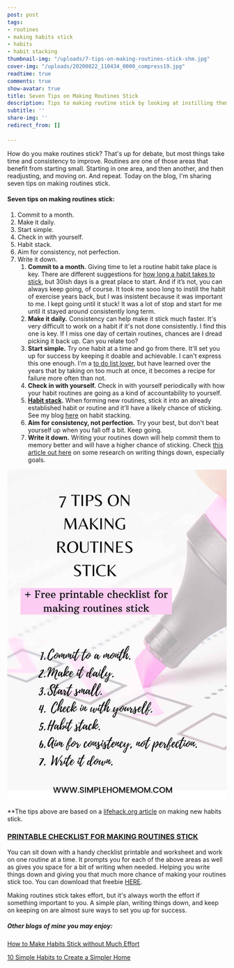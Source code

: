 ```yaml
---
post: post
tags:
- routines
- making habits stick
- habits
- habit stacking
thumbnail-img: "/uploads/7-tips-on-making-routines-stick-shm.jpg"
cover-img: "/uploads/20200822_110434_0000_compress19.jpg"
readtime: true
comments: true
show-avatar: true
title: Seven Tips on Making Routines Stick
description: Tips to making routine stick by looking at instilling them as habits.
subtitle: ''
share-img: ''
redirect_from: []

---
```

How do you make routines stick? That's up for debate, but most things take time and consistency to improve. Routines are one of those areas that benefit from starting small. Starting in one area, and then another, and then readjusting, and moving on. And repeat. Today on the blog, I'm sharing seven tips on making routines stick.

#### Seven tips on making routines stick:

1. Commit to a month.
2. Make it daily.
3. Start simple.
4. Check in with yourself.
5. Habit stack.
6. Aim for consistency, not perfection.
7. Write it down.
   1. **Commit to a month.** Giving time to let a routine habit take place is key. There are different suggestions for [how long a habit takes to stick](https://www.healthline.com/health/how-long-does-it-take-to-form-a-habit#:\~:text=It%20can%20take%20anywhere%20from,new%20behavior%20to%20become%20automatic), but 30ish days is a great place to start. And if it’s not, you can always keep going, of course. It took me sooo long to instill the habit of exercise years back, but I was insistent because it was important to me. I kept going until it stuck! It was a lot of stop and start for me until it stayed around consistently long term.
   2. **Make it daily.** Consistency can help make it stick much faster. It's very difficult to work on a habit if it's not done consistently. I find this one is key. If I miss one day of certain routines, chances are I dread picking it back up. Can you relate too?
   3. **Start simple.** Try one habit at a time and go from there. It'll set you up for success by keeping it doable and achievable. I can't express this one enough. I'm a [to do list lover](https://www.simplehomemom.com/10-ways-to-simplify-your-to-do-list/), but have learned over the years that by taking on too much at once, it becomes a recipe for failure more often than not.
   4. **Check in with yourself.** Check in with yourself periodically with how your habit routines are going as a kind of accountability to yourself.
   5. [**Habit stack**](https://jamesclear.com/habit-stacking)**.** When forming new routines, stick it into an already established habit or routine and it'll have a likely chance of sticking. See my blog [here](https://www.simplehomemom.com/how-to-make-habits-stick-without-much-effort/) on habit stacking.
   6. **Aim for consistency, not perfection.** Try your best, but don't beat yourself up when you fall off a bit. Keep going.
   7. **Write it down.** Writing your routines down will help commit them to memory better and will have a higher chance of sticking. Check [this article out here](https://www.forbes.com/sites/markmurphy/2018/04/15/neuroscience-explains-why-you-need-to-write-down-your-goals-if-you-actually-want-to-achieve-them/?sh=607658aa7905) on some research on writing things down, especially goals.

![Marker with a checklist.](/uploads/7-tips-on-making-routines-stick-shm.jpg "7 Tips on Making Routines Stick SHM")

\**The tips above are based on a [lifehack.org article](https://www.lifehack.org/articles/featured/18-tricks-to-make-new-habits-stick.html) on making new habits stick.

### [PRINTABLE CHECKLIST FOR MAKING ROUTINES STICK](https://mailchi.mp/f38d1e9c8274/printable-checklist-for-making-routines-stick)

You can sit down with a handy checklist printable and worksheet and work on one routine at a time. It prompts you for each of the above areas as well as gives you space for a bit of writing when needed. Helping you write things down and giving you that much more chance of making your routines stick too. You can download that freebie [HERE](https://mailchi.mp/f38d1e9c8274/printable-checklist-for-making-routines-stick).

Making routines stick takes effort, but it's always worth the effort if something important to you. A simple plan, writing things down, and keep on keeping on are almost sure ways to set you up for success.

##### Other blogs of mine you may enjoy:

[How to Make Habits Stick without Much Effort](https://www.simplehomemom.com/how-to-make-habits-stick-without-much-effort/)

[10 Simple Habits to Create a Simpler Home](https://www.simplehomemom.com/10-simple-habits-to-create-a-simpler-home/)